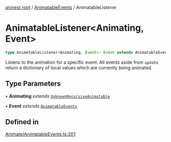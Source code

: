 [aninest root](../../index.md) / [AnimatableEvents](../index.md) / AnimatableListener

# AnimatableListener\<Animating, Event\>

```ts
type AnimatableListener<Animating, Event>: Event extends AnimatableEventsWithValue ? Listener<Partial<LocalAnimatable<Animating>>> : Listener<undefined>;
```

Listens to the animation for a specific event.
All events aside from `update` return a dictionary of local values which are currently being animated.

## Type Parameters

• **Animating** *extends* [`UnknownRecursiveAnimatable`](../../AnimatableTypes/type-aliases/UnknownRecursiveAnimatable.md)

• **Event** *extends* [`AnimatableEvents`](AnimatableEvents.md)

## Defined in

[Animate/AnimatableEvents.ts:201](https://github.com/zphrs/aninest/blob/638398f3759b1c9c8747db3d93d805b9d84d9bf5/core/src/Animate/AnimatableEvents.ts#L201)
